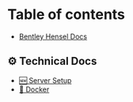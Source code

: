 # Table of contents

* [Bentley Hensel Docs](README.md)

## ⚙ Technical Docs

* [🆕 Server Setup](technical-docs/server-setup.md)
* [🐳 Docker](technical-docs/docker.md)
